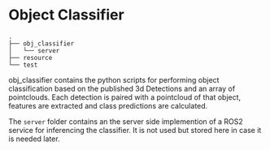 # Object Classifier

```
.
├── obj_classifier
│   └── server
├── resource
└── test

```

obj_classifier contains the python scripts for performing object classification based on the published 3d Detections and an array of pointclouds. Each detection is paired with a pointcloud of that object, features are extracted and class predictions are calculated.

The `server` folder contains an the server side implemention of a ROS2 service for inferencing the classifier. It is not used but stored here in case it is needed later.

